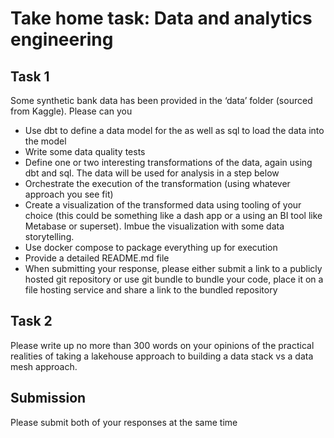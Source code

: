 # Take home task: Data and analytics engineering

## Task 1

Some synthetic bank data has been provided in the ‘data’ folder (sourced from Kaggle). Please can you

- Use dbt to define a data model for the as well as sql to load the data into the model
- Write some data quality tests
- Define one or two interesting transformations of the data, again using dbt and sql. The data will be used for analysis in a step below
- Orchestrate the execution of the transformation (using whatever approach you see fit)
- Create a visualization of the transformed data using tooling of your choice (this could be something like a dash app or a using an BI tool like Metabase or superset). Imbue the visualization with some data storytelling.
- Use docker compose to package everything up for execution
- Provide a detailed README.md file
- When submitting your response, please either submit a link to a publicly hosted git repository or use git bundle to bundle your code, place it on a file hosting service and share a link to the bundled repository


## Task 2

Please write up no more than 300 words on your opinions of the practical realities of taking a lakehouse approach to building a data stack vs a data mesh approach.

## Submission

Please submit both of your responses at the same time